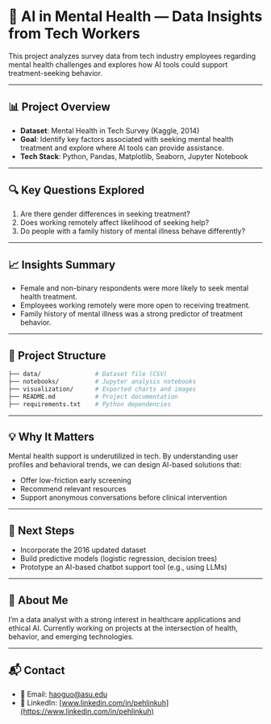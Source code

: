 
# 🧠 AI in Mental Health — Data Insights from Tech Workers

This project analyzes survey data from tech industry employees regarding mental health challenges and explores how AI tools could support treatment-seeking behavior.

---

## 📊 Project Overview

- **Dataset**: Mental Health in Tech Survey (Kaggle, 2014)
- **Goal**: Identify key factors associated with seeking mental health treatment and explore where AI tools can provide assistance.
- **Tech Stack**: Python, Pandas, Matplotlib, Seaborn, Jupyter Notebook

---

## 🔍 Key Questions Explored

1. Are there gender differences in seeking treatment?
2. Does working remotely affect likelihood of seeking help?
3. Do people with a family history of mental illness behave differently?

---

## 📈 Insights Summary

- Female and non-binary respondents were more likely to seek mental health treatment.
- Employees working remotely were more open to receiving treatment.
- Family history of mental illness was a strong predictor of treatment behavior.

---

## 📁 Project Structure

```bash
├── data/               # Dataset file (CSV)
├── notebooks/          # Jupyter analysis notebooks
├── visualization/      # Exported charts and images
├── README.md           # Project documentation
├── requirements.txt    # Python dependencies
```

---

## 💡 Why It Matters

Mental health support is underutilized in tech. By understanding user profiles and behavioral trends, we can design AI-based solutions that:
- Offer low-friction early screening
- Recommend relevant resources
- Support anonymous conversations before clinical intervention

---

## 🚀 Next Steps

- Incorporate the 2016 updated dataset
- Build predictive models (logistic regression, decision trees)
- Prototype an AI-based chatbot support tool (e.g., using LLMs)

---

## 🙋 About Me

I’m a data analyst with a strong interest in healthcare applications and ethical AI. Currently working on projects at the intersection of health, behavior, and emerging technologies.

---

## 📬 Contact

- 📧 Email: haoguo@asu.edu
- 💼 LinkedIn: [www.linkedin.com/in/pehlinkuh](https://www.linkedin.com/in/pehlinkuh)
